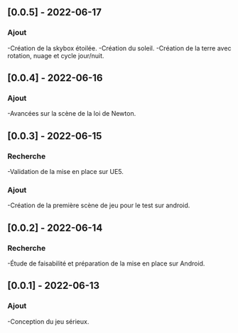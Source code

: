 ## [0.0.5] - 2022-06-17
### Ajout
-Création de la skybox étoilée.
-Création du soleil.
-Création de la terre avec rotation, nuage et cycle jour/nuit.

## [0.0.4] - 2022-06-16
### Ajout
-Avancées sur la scène de la loi de Newton.

## [0.0.3] - 2022-06-15
### Recherche
-Validation de la mise en place sur UE5.
### Ajout
-Création de la première scène de jeu pour le test sur android.

## [0.0.2] - 2022-06-14
### Recherche
-Étude de faisabilité et préparation de la mise en place sur Android.

## [0.0.1] - 2022-06-13
### Ajout
-Conception du jeu sérieux.